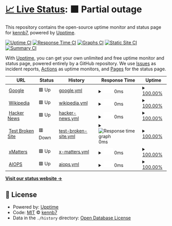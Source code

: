 # [📈 Live Status](https://demo.upptime.js.org): <!--live status--> **🟧 Partial outage**

This repository contains the open-source uptime monitor and status page for [kennb7](https://demo.upptime.js.org), powered by [Upptime](https://github.com/upptime/upptime).

[![Uptime CI](https://github.com/kennb7/upptime/workflows/Uptime%20CI/badge.svg)](https://github.com/kennb7/upptime/actions?query=workflow%3A%22Uptime+CI%22)
[![Response Time CI](https://github.com/kennb7/upptime/workflows/Response%20Time%20CI/badge.svg)](https://github.com/kennb7/upptime/actions?query=workflow%3A%22Response+Time+CI%22)
[![Graphs CI](https://github.com/kennb7/upptime/workflows/Graphs%20CI/badge.svg)](https://github.com/kennb7/upptime/actions?query=workflow%3A%22Graphs+CI%22)
[![Static Site CI](https://github.com/kennb7/upptime/workflows/Static%20Site%20CI/badge.svg)](https://github.com/kennb7/upptime/actions?query=workflow%3A%22Static+Site+CI%22)
[![Summary CI](https://github.com/kennb7/upptime/workflows/Summary%20CI/badge.svg)](https://github.com/kennb7/upptime/actions?query=workflow%3A%22Summary+CI%22)

With [Upptime](https://upptime.js.org), you can get your own unlimited and free uptime monitor and status page, powered entirely by a GitHub repository. We use [Issues](https://github.com/kennb7/upptime/issues) as incident reports, [Actions](https://github.com/kennb7/upptime/actions) as uptime monitors, and [Pages](https://demo.upptime.js.org) for the status page.

<!--start: status pages-->
<!-- This summary is generated by Upptime (https://github.com/upptime/upptime) -->
<!-- Do not edit this manually, your changes will be overwritten -->
<!-- prettier-ignore -->
| URL | Status | History | Response Time | Uptime |
| --- | ------ | ------- | ------------- | ------ |
| <img alt="" src="https://icons.duckduckgo.com/ip3/www.google.com.ico" height="13"> [Google](https://www.google.com) | 🟩 Up | [google.yml](https://github.com/kennb7/upptime/commits/HEAD/history/google.yml) | <details><summary><img alt="Response time graph" src="./graphs/google/response-time-week.png" height="20"> 0ms</summary><br><a href="https://demo.upptime.js.org/history/google"><img alt="Response time 96" src="https://img.shields.io/endpoint?url=https%3A%2F%2Fraw.githubusercontent.com%2Fkennb7%2Fupptime%2FHEAD%2Fapi%2Fgoogle%2Fresponse-time.json"></a><br><a href="https://demo.upptime.js.org/history/google"><img alt="24-hour response time 0" src="https://img.shields.io/endpoint?url=https%3A%2F%2Fraw.githubusercontent.com%2Fkennb7%2Fupptime%2FHEAD%2Fapi%2Fgoogle%2Fresponse-time-day.json"></a><br><a href="https://demo.upptime.js.org/history/google"><img alt="7-day response time 0" src="https://img.shields.io/endpoint?url=https%3A%2F%2Fraw.githubusercontent.com%2Fkennb7%2Fupptime%2FHEAD%2Fapi%2Fgoogle%2Fresponse-time-week.json"></a><br><a href="https://demo.upptime.js.org/history/google"><img alt="30-day response time 0" src="https://img.shields.io/endpoint?url=https%3A%2F%2Fraw.githubusercontent.com%2Fkennb7%2Fupptime%2FHEAD%2Fapi%2Fgoogle%2Fresponse-time-month.json"></a><br><a href="https://demo.upptime.js.org/history/google"><img alt="1-year response time 100" src="https://img.shields.io/endpoint?url=https%3A%2F%2Fraw.githubusercontent.com%2Fkennb7%2Fupptime%2FHEAD%2Fapi%2Fgoogle%2Fresponse-time-year.json"></a></details> | <details><summary><a href="https://demo.upptime.js.org/history/google">100.00%</a></summary><a href="https://demo.upptime.js.org/history/google"><img alt="All-time uptime 100.00%" src="https://img.shields.io/endpoint?url=https%3A%2F%2Fraw.githubusercontent.com%2Fkennb7%2Fupptime%2FHEAD%2Fapi%2Fgoogle%2Fuptime.json"></a><br><a href="https://demo.upptime.js.org/history/google"><img alt="24-hour uptime 100.00%" src="https://img.shields.io/endpoint?url=https%3A%2F%2Fraw.githubusercontent.com%2Fkennb7%2Fupptime%2FHEAD%2Fapi%2Fgoogle%2Fuptime-day.json"></a><br><a href="https://demo.upptime.js.org/history/google"><img alt="7-day uptime 100.00%" src="https://img.shields.io/endpoint?url=https%3A%2F%2Fraw.githubusercontent.com%2Fkennb7%2Fupptime%2FHEAD%2Fapi%2Fgoogle%2Fuptime-week.json"></a><br><a href="https://demo.upptime.js.org/history/google"><img alt="30-day uptime 100.00%" src="https://img.shields.io/endpoint?url=https%3A%2F%2Fraw.githubusercontent.com%2Fkennb7%2Fupptime%2FHEAD%2Fapi%2Fgoogle%2Fuptime-month.json"></a><br><a href="https://demo.upptime.js.org/history/google"><img alt="1-year uptime 100.00%" src="https://img.shields.io/endpoint?url=https%3A%2F%2Fraw.githubusercontent.com%2Fkennb7%2Fupptime%2FHEAD%2Fapi%2Fgoogle%2Fuptime-year.json"></a></details>
| <img alt="" src="https://icons.duckduckgo.com/ip3/en.wikipedia.org.ico" height="13"> [Wikipedia](https://en.wikipedia.org) | 🟩 Up | [wikipedia.yml](https://github.com/kennb7/upptime/commits/HEAD/history/wikipedia.yml) | <details><summary><img alt="Response time graph" src="./graphs/wikipedia/response-time-week.png" height="20"> 0ms</summary><br><a href="https://demo.upptime.js.org/history/wikipedia"><img alt="Response time 213" src="https://img.shields.io/endpoint?url=https%3A%2F%2Fraw.githubusercontent.com%2Fkennb7%2Fupptime%2FHEAD%2Fapi%2Fwikipedia%2Fresponse-time.json"></a><br><a href="https://demo.upptime.js.org/history/wikipedia"><img alt="24-hour response time 0" src="https://img.shields.io/endpoint?url=https%3A%2F%2Fraw.githubusercontent.com%2Fkennb7%2Fupptime%2FHEAD%2Fapi%2Fwikipedia%2Fresponse-time-day.json"></a><br><a href="https://demo.upptime.js.org/history/wikipedia"><img alt="7-day response time 0" src="https://img.shields.io/endpoint?url=https%3A%2F%2Fraw.githubusercontent.com%2Fkennb7%2Fupptime%2FHEAD%2Fapi%2Fwikipedia%2Fresponse-time-week.json"></a><br><a href="https://demo.upptime.js.org/history/wikipedia"><img alt="30-day response time 0" src="https://img.shields.io/endpoint?url=https%3A%2F%2Fraw.githubusercontent.com%2Fkennb7%2Fupptime%2FHEAD%2Fapi%2Fwikipedia%2Fresponse-time-month.json"></a><br><a href="https://demo.upptime.js.org/history/wikipedia"><img alt="1-year response time 202" src="https://img.shields.io/endpoint?url=https%3A%2F%2Fraw.githubusercontent.com%2Fkennb7%2Fupptime%2FHEAD%2Fapi%2Fwikipedia%2Fresponse-time-year.json"></a></details> | <details><summary><a href="https://demo.upptime.js.org/history/wikipedia">100.00%</a></summary><a href="https://demo.upptime.js.org/history/wikipedia"><img alt="All-time uptime 100.00%" src="https://img.shields.io/endpoint?url=https%3A%2F%2Fraw.githubusercontent.com%2Fkennb7%2Fupptime%2FHEAD%2Fapi%2Fwikipedia%2Fuptime.json"></a><br><a href="https://demo.upptime.js.org/history/wikipedia"><img alt="24-hour uptime 100.00%" src="https://img.shields.io/endpoint?url=https%3A%2F%2Fraw.githubusercontent.com%2Fkennb7%2Fupptime%2FHEAD%2Fapi%2Fwikipedia%2Fuptime-day.json"></a><br><a href="https://demo.upptime.js.org/history/wikipedia"><img alt="7-day uptime 100.00%" src="https://img.shields.io/endpoint?url=https%3A%2F%2Fraw.githubusercontent.com%2Fkennb7%2Fupptime%2FHEAD%2Fapi%2Fwikipedia%2Fuptime-week.json"></a><br><a href="https://demo.upptime.js.org/history/wikipedia"><img alt="30-day uptime 100.00%" src="https://img.shields.io/endpoint?url=https%3A%2F%2Fraw.githubusercontent.com%2Fkennb7%2Fupptime%2FHEAD%2Fapi%2Fwikipedia%2Fuptime-month.json"></a><br><a href="https://demo.upptime.js.org/history/wikipedia"><img alt="1-year uptime 100.00%" src="https://img.shields.io/endpoint?url=https%3A%2F%2Fraw.githubusercontent.com%2Fkennb7%2Fupptime%2FHEAD%2Fapi%2Fwikipedia%2Fuptime-year.json"></a></details>
| <img alt="" src="https://icons.duckduckgo.com/ip3/news.ycombinator.com.ico" height="13"> [Hacker News](https://news.ycombinator.com) | 🟩 Up | [hacker-news.yml](https://github.com/kennb7/upptime/commits/HEAD/history/hacker-news.yml) | <details><summary><img alt="Response time graph" src="./graphs/hacker-news/response-time-week.png" height="20"> 0ms</summary><br><a href="https://demo.upptime.js.org/history/hacker-news"><img alt="Response time 350" src="https://img.shields.io/endpoint?url=https%3A%2F%2Fraw.githubusercontent.com%2Fkennb7%2Fupptime%2FHEAD%2Fapi%2Fhacker-news%2Fresponse-time.json"></a><br><a href="https://demo.upptime.js.org/history/hacker-news"><img alt="24-hour response time 0" src="https://img.shields.io/endpoint?url=https%3A%2F%2Fraw.githubusercontent.com%2Fkennb7%2Fupptime%2FHEAD%2Fapi%2Fhacker-news%2Fresponse-time-day.json"></a><br><a href="https://demo.upptime.js.org/history/hacker-news"><img alt="7-day response time 0" src="https://img.shields.io/endpoint?url=https%3A%2F%2Fraw.githubusercontent.com%2Fkennb7%2Fupptime%2FHEAD%2Fapi%2Fhacker-news%2Fresponse-time-week.json"></a><br><a href="https://demo.upptime.js.org/history/hacker-news"><img alt="30-day response time 0" src="https://img.shields.io/endpoint?url=https%3A%2F%2Fraw.githubusercontent.com%2Fkennb7%2Fupptime%2FHEAD%2Fapi%2Fhacker-news%2Fresponse-time-month.json"></a><br><a href="https://demo.upptime.js.org/history/hacker-news"><img alt="1-year response time 290" src="https://img.shields.io/endpoint?url=https%3A%2F%2Fraw.githubusercontent.com%2Fkennb7%2Fupptime%2FHEAD%2Fapi%2Fhacker-news%2Fresponse-time-year.json"></a></details> | <details><summary><a href="https://demo.upptime.js.org/history/hacker-news">100.00%</a></summary><a href="https://demo.upptime.js.org/history/hacker-news"><img alt="All-time uptime 100.00%" src="https://img.shields.io/endpoint?url=https%3A%2F%2Fraw.githubusercontent.com%2Fkennb7%2Fupptime%2FHEAD%2Fapi%2Fhacker-news%2Fuptime.json"></a><br><a href="https://demo.upptime.js.org/history/hacker-news"><img alt="24-hour uptime 100.00%" src="https://img.shields.io/endpoint?url=https%3A%2F%2Fraw.githubusercontent.com%2Fkennb7%2Fupptime%2FHEAD%2Fapi%2Fhacker-news%2Fuptime-day.json"></a><br><a href="https://demo.upptime.js.org/history/hacker-news"><img alt="7-day uptime 100.00%" src="https://img.shields.io/endpoint?url=https%3A%2F%2Fraw.githubusercontent.com%2Fkennb7%2Fupptime%2FHEAD%2Fapi%2Fhacker-news%2Fuptime-week.json"></a><br><a href="https://demo.upptime.js.org/history/hacker-news"><img alt="30-day uptime 100.00%" src="https://img.shields.io/endpoint?url=https%3A%2F%2Fraw.githubusercontent.com%2Fkennb7%2Fupptime%2FHEAD%2Fapi%2Fhacker-news%2Fuptime-month.json"></a><br><a href="https://demo.upptime.js.org/history/hacker-news"><img alt="1-year uptime 100.00%" src="https://img.shields.io/endpoint?url=https%3A%2F%2Fraw.githubusercontent.com%2Fkennb7%2Fupptime%2FHEAD%2Fapi%2Fhacker-news%2Fuptime-year.json"></a></details>
| <img alt="" src="https://icons.duckduckgo.com/ip3/thissitedoesnotexist.koj.co.ico" height="13"> [Test Broken Site](https://thissitedoesnotexist.koj.co) | 🟥 Down | [test-broken-site.yml](https://github.com/kennb7/upptime/commits/HEAD/history/test-broken-site.yml) | <details><summary><img alt="Response time graph" src="./graphs/test-broken-site/response-time-week.png" height="20"> 0ms</summary><br><a href="https://demo.upptime.js.org/history/test-broken-site"><img alt="Response time 0" src="https://img.shields.io/endpoint?url=https%3A%2F%2Fraw.githubusercontent.com%2Fkennb7%2Fupptime%2FHEAD%2Fapi%2Ftest-broken-site%2Fresponse-time.json"></a><br><a href="https://demo.upptime.js.org/history/test-broken-site"><img alt="24-hour response time 0" src="https://img.shields.io/endpoint?url=https%3A%2F%2Fraw.githubusercontent.com%2Fkennb7%2Fupptime%2FHEAD%2Fapi%2Ftest-broken-site%2Fresponse-time-day.json"></a><br><a href="https://demo.upptime.js.org/history/test-broken-site"><img alt="7-day response time 0" src="https://img.shields.io/endpoint?url=https%3A%2F%2Fraw.githubusercontent.com%2Fkennb7%2Fupptime%2FHEAD%2Fapi%2Ftest-broken-site%2Fresponse-time-week.json"></a><br><a href="https://demo.upptime.js.org/history/test-broken-site"><img alt="30-day response time 0" src="https://img.shields.io/endpoint?url=https%3A%2F%2Fraw.githubusercontent.com%2Fkennb7%2Fupptime%2FHEAD%2Fapi%2Ftest-broken-site%2Fresponse-time-month.json"></a><br><a href="https://demo.upptime.js.org/history/test-broken-site"><img alt="1-year response time 0" src="https://img.shields.io/endpoint?url=https%3A%2F%2Fraw.githubusercontent.com%2Fkennb7%2Fupptime%2FHEAD%2Fapi%2Ftest-broken-site%2Fresponse-time-year.json"></a></details> | <details><summary><a href="https://demo.upptime.js.org/history/test-broken-site">100.00%</a></summary><a href="https://demo.upptime.js.org/history/test-broken-site"><img alt="All-time uptime 100.00%" src="https://img.shields.io/endpoint?url=https%3A%2F%2Fraw.githubusercontent.com%2Fkennb7%2Fupptime%2FHEAD%2Fapi%2Ftest-broken-site%2Fuptime.json"></a><br><a href="https://demo.upptime.js.org/history/test-broken-site"><img alt="24-hour uptime 100.00%" src="https://img.shields.io/endpoint?url=https%3A%2F%2Fraw.githubusercontent.com%2Fkennb7%2Fupptime%2FHEAD%2Fapi%2Ftest-broken-site%2Fuptime-day.json"></a><br><a href="https://demo.upptime.js.org/history/test-broken-site"><img alt="7-day uptime 100.00%" src="https://img.shields.io/endpoint?url=https%3A%2F%2Fraw.githubusercontent.com%2Fkennb7%2Fupptime%2FHEAD%2Fapi%2Ftest-broken-site%2Fuptime-week.json"></a><br><a href="https://demo.upptime.js.org/history/test-broken-site"><img alt="30-day uptime 100.00%" src="https://img.shields.io/endpoint?url=https%3A%2F%2Fraw.githubusercontent.com%2Fkennb7%2Fupptime%2FHEAD%2Fapi%2Ftest-broken-site%2Fuptime-month.json"></a><br><a href="https://demo.upptime.js.org/history/test-broken-site"><img alt="1-year uptime 100.00%" src="https://img.shields.io/endpoint?url=https%3A%2F%2Fraw.githubusercontent.com%2Fkennb7%2Fupptime%2FHEAD%2Fapi%2Ftest-broken-site%2Fuptime-year.json"></a></details>
| <img alt="" src="https://icons.duckduckgo.com/ip3/aa.xmatters.com.ico" height="13"> [xMatters](http://aa.xmatters.com/) | 🟩 Up | [x-matters.yml](https://github.com/kennb7/upptime/commits/HEAD/history/x-matters.yml) | <details><summary><img alt="Response time graph" src="./graphs/x-matters/response-time-week.png" height="20"> 0ms</summary><br><a href="https://demo.upptime.js.org/history/x-matters"><img alt="Response time 0" src="https://img.shields.io/endpoint?url=https%3A%2F%2Fraw.githubusercontent.com%2Fkennb7%2Fupptime%2FHEAD%2Fapi%2Fx-matters%2Fresponse-time.json"></a><br><a href="https://demo.upptime.js.org/history/x-matters"><img alt="24-hour response time 0" src="https://img.shields.io/endpoint?url=https%3A%2F%2Fraw.githubusercontent.com%2Fkennb7%2Fupptime%2FHEAD%2Fapi%2Fx-matters%2Fresponse-time-day.json"></a><br><a href="https://demo.upptime.js.org/history/x-matters"><img alt="7-day response time 0" src="https://img.shields.io/endpoint?url=https%3A%2F%2Fraw.githubusercontent.com%2Fkennb7%2Fupptime%2FHEAD%2Fapi%2Fx-matters%2Fresponse-time-week.json"></a><br><a href="https://demo.upptime.js.org/history/x-matters"><img alt="30-day response time 0" src="https://img.shields.io/endpoint?url=https%3A%2F%2Fraw.githubusercontent.com%2Fkennb7%2Fupptime%2FHEAD%2Fapi%2Fx-matters%2Fresponse-time-month.json"></a><br><a href="https://demo.upptime.js.org/history/x-matters"><img alt="1-year response time 0" src="https://img.shields.io/endpoint?url=https%3A%2F%2Fraw.githubusercontent.com%2Fkennb7%2Fupptime%2FHEAD%2Fapi%2Fx-matters%2Fresponse-time-year.json"></a></details> | <details><summary><a href="https://demo.upptime.js.org/history/x-matters">100.00%</a></summary><a href="https://demo.upptime.js.org/history/x-matters"><img alt="All-time uptime 100.00%" src="https://img.shields.io/endpoint?url=https%3A%2F%2Fraw.githubusercontent.com%2Fkennb7%2Fupptime%2FHEAD%2Fapi%2Fx-matters%2Fuptime.json"></a><br><a href="https://demo.upptime.js.org/history/x-matters"><img alt="24-hour uptime 100.00%" src="https://img.shields.io/endpoint?url=https%3A%2F%2Fraw.githubusercontent.com%2Fkennb7%2Fupptime%2FHEAD%2Fapi%2Fx-matters%2Fuptime-day.json"></a><br><a href="https://demo.upptime.js.org/history/x-matters"><img alt="7-day uptime 100.00%" src="https://img.shields.io/endpoint?url=https%3A%2F%2Fraw.githubusercontent.com%2Fkennb7%2Fupptime%2FHEAD%2Fapi%2Fx-matters%2Fuptime-week.json"></a><br><a href="https://demo.upptime.js.org/history/x-matters"><img alt="30-day uptime 100.00%" src="https://img.shields.io/endpoint?url=https%3A%2F%2Fraw.githubusercontent.com%2Fkennb7%2Fupptime%2FHEAD%2Fapi%2Fx-matters%2Fuptime-month.json"></a><br><a href="https://demo.upptime.js.org/history/x-matters"><img alt="1-year uptime 100.00%" src="https://img.shields.io/endpoint?url=https%3A%2F%2Fraw.githubusercontent.com%2Fkennb7%2Fupptime%2FHEAD%2Fapi%2Fx-matters%2Fuptime-year.json"></a></details>
| <img alt="" src="https://icons.duckduckgo.com/ip3/newaiops.aa.com.ico" height="13"> [AIOPS](http://newaiops.aa.com/) | 🟩 Up | [aiops.yml](https://github.com/kennb7/upptime/commits/HEAD/history/aiops.yml) | <details><summary><img alt="Response time graph" src="./graphs/aiops/response-time-week.png" height="20"> 0ms</summary><br><a href="https://demo.upptime.js.org/history/aiops"><img alt="Response time 0" src="https://img.shields.io/endpoint?url=https%3A%2F%2Fraw.githubusercontent.com%2Fkennb7%2Fupptime%2FHEAD%2Fapi%2Faiops%2Fresponse-time.json"></a><br><a href="https://demo.upptime.js.org/history/aiops"><img alt="24-hour response time 0" src="https://img.shields.io/endpoint?url=https%3A%2F%2Fraw.githubusercontent.com%2Fkennb7%2Fupptime%2FHEAD%2Fapi%2Faiops%2Fresponse-time-day.json"></a><br><a href="https://demo.upptime.js.org/history/aiops"><img alt="7-day response time 0" src="https://img.shields.io/endpoint?url=https%3A%2F%2Fraw.githubusercontent.com%2Fkennb7%2Fupptime%2FHEAD%2Fapi%2Faiops%2Fresponse-time-week.json"></a><br><a href="https://demo.upptime.js.org/history/aiops"><img alt="30-day response time 0" src="https://img.shields.io/endpoint?url=https%3A%2F%2Fraw.githubusercontent.com%2Fkennb7%2Fupptime%2FHEAD%2Fapi%2Faiops%2Fresponse-time-month.json"></a><br><a href="https://demo.upptime.js.org/history/aiops"><img alt="1-year response time 0" src="https://img.shields.io/endpoint?url=https%3A%2F%2Fraw.githubusercontent.com%2Fkennb7%2Fupptime%2FHEAD%2Fapi%2Faiops%2Fresponse-time-year.json"></a></details> | <details><summary><a href="https://demo.upptime.js.org/history/aiops">100.00%</a></summary><a href="https://demo.upptime.js.org/history/aiops"><img alt="All-time uptime 100.00%" src="https://img.shields.io/endpoint?url=https%3A%2F%2Fraw.githubusercontent.com%2Fkennb7%2Fupptime%2FHEAD%2Fapi%2Faiops%2Fuptime.json"></a><br><a href="https://demo.upptime.js.org/history/aiops"><img alt="24-hour uptime 100.00%" src="https://img.shields.io/endpoint?url=https%3A%2F%2Fraw.githubusercontent.com%2Fkennb7%2Fupptime%2FHEAD%2Fapi%2Faiops%2Fuptime-day.json"></a><br><a href="https://demo.upptime.js.org/history/aiops"><img alt="7-day uptime 100.00%" src="https://img.shields.io/endpoint?url=https%3A%2F%2Fraw.githubusercontent.com%2Fkennb7%2Fupptime%2FHEAD%2Fapi%2Faiops%2Fuptime-week.json"></a><br><a href="https://demo.upptime.js.org/history/aiops"><img alt="30-day uptime 100.00%" src="https://img.shields.io/endpoint?url=https%3A%2F%2Fraw.githubusercontent.com%2Fkennb7%2Fupptime%2FHEAD%2Fapi%2Faiops%2Fuptime-month.json"></a><br><a href="https://demo.upptime.js.org/history/aiops"><img alt="1-year uptime 100.00%" src="https://img.shields.io/endpoint?url=https%3A%2F%2Fraw.githubusercontent.com%2Fkennb7%2Fupptime%2FHEAD%2Fapi%2Faiops%2Fuptime-year.json"></a></details>

<!--end: status pages-->

[**Visit our status website →**](https://demo.upptime.js.org)

## 📄 License

- Powered by: [Upptime](https://github.com/upptime/upptime)
- Code: [MIT](./LICENSE) © [kennb7](https://demo.upptime.js.org)
- Data in the `./history` directory: [Open Database License](https://opendatacommons.org/licenses/odbl/1-0/)
